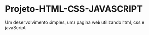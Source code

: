 # Projeto-HTML-CSS-JAVASCRIPT
Um desenvolvimento simples, uma pagina web utilizando html, css e javaScript.
